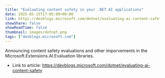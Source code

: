 ```yaml
---
title: "Evaluating content safety in your .NET AI applications"
date: 2025-05-15T17:05:00+00:00
link: https://devblogs.microsoft.com/dotnet/evaluating-ai-content-safety
showShare: false
showReadTime: false
thumbnail: images/dotnet.png
tags: ["devblogs.microsoft.com"]
---
```

Announcing content safety evaluations and other imporvements in the Microsoft.Extensions.AI.Evaluation libraries.

- Link to article: https://devblogs.microsoft.com/dotnet/evaluating-ai-content-safety